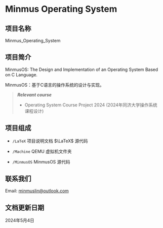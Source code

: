 # Minmus Operating System

## 项目名称

Minmus_Operating_System

## 项目简介

MinmusOS: The Design and Implementation of an Operating System Based on C Language.

MinmusOS：基于C语言的操作系统的设计与实现。

> ***Relevant course***
> * Operating System Course Project 2024 (2024年同济大学操作系统课程设计)

## 项目组成

* `/LaTeX`
项目说明文档 $\LaTeX$ 源代码

* `/Machine`
QEMU 虚拟机文件夹

* `/MinmusOS`
MinmusOS 源代码

## 联系我们

Email: minmuslin@outlook.com

## 文档更新日期

2024年5月4日